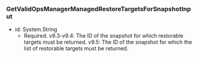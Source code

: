 ### GetValidOpsManagerManagedRestoreTargetsForSnapshotInput


- id: System.String
  - Required. v9.3-v9.4: The ID of the snapshot for which restorable targets must be returned.
      v9.5: The ID of the snapshot for which the list of restorable targets must be returned.
